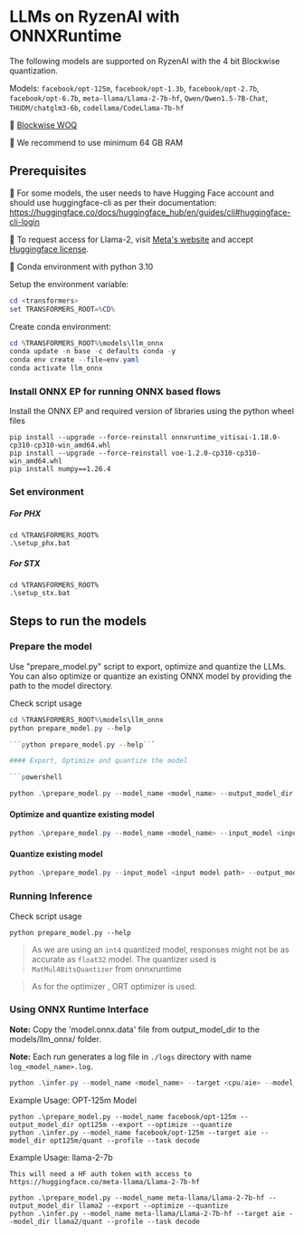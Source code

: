 # LLMs on RyzenAI with ONNXRuntime

The following models are supported on RyzenAI with the 4 bit Blockwise quantization.

Models: `facebook/opt-125m`, `facebook/opt-1.3b`, `facebook/opt-2.7b`, `facebook/opt-6.7b`, `meta-llama/Llama-2-7b-hf`, `Qwen/Qwen1.5-7B-Chat`, `THUDM/chatglm3-6b`, `codellama/CodeLlama-7b-hf`

:pushpin: [Blockwise WOQ](https://github.com/microsoft/onnxruntime/blob/main/onnxruntime/python/tools/quantization/matmul_4bits_quantizer.py)

:pushpin: We recommend to use minimum 64 GB RAM
## Prerequisites

:pushpin: For some models, the user needs to have Hugging Face account and should use huggingface-cli as per their documentation: https://huggingface.co/docs/huggingface_hub/en/guides/cli#huggingface-cli-login

:pushpin: To request access for Llama-2,
visit [Meta's website](https://ai.meta.com/resources/models-and-libraries/llama-downloads/)
and accept [Huggingface license](https://huggingface.co/meta-llama/Llama-2-7b-hf).

:pushpin: Conda environment with python 3.10

Setup the environment variable:
```powershell
cd <transformers>
set TRANSFORMERS_ROOT=%CD%
```

Create conda environment:
```powershell
cd %TRANSFORMERS_ROOT%\models\llm_onnx
conda update -n base -c defaults conda -y
conda env create --file=env.yaml
conda activate llm_onnx
```

### Install ONNX EP for running ONNX based flows

Install the ONNX EP and required version of libraries using the python wheel files 

```
pip install --upgrade --force-reinstall onnxruntime_vitisai-1.18.0-cp310-cp310-win_amd64.whl
pip install --upgrade --force-reinstall voe-1.2.0-cp310-cp310-win_amd64.whl
pip install numpy==1.26.4
```

### Set environment


##### For PHX
```
cd %TRANSFORMERS_ROOT%
.\setup_phx.bat
```

##### For STX
```
cd %TRANSFORMERS_ROOT%
.\setup_stx.bat
```

## Steps to run the models

### Prepare the model

Use "prepare_model.py" script to export, optimize and quantize the LLMs. You can also optimize or quantize an existing ONNX model by providing the path to the model directory.

Check script usage

```powershell
cd %TRANSFORMERS_ROOT%\models\llm_onnx
python prepare_model.py --help

```python prepare_model.py --help```

#### Export, Optimize and quantize the model

```powershell

python .\prepare_model.py --model_name <model_name> --output_model_dir <output directory> --export --optimize --quantize
```
#### Optimize and quantize existing model

```powershell
python .\prepare_model.py --model_name <model_name> --input_model <input model path> --output_model_dir <output directory> --optimize --quantize
```

#### Quantize existing model

```powershell
python .\prepare_model.py --input_model <input model path> --output_model_dir <output directory> --quantize
```

### Running Inference

Check script usage

```python prepare_model.py --help```

> As we are using an `int4` quantized model, responses might not be as accurate
as `float32` model. The quantizer used is `MatMul4BitsQuantizer` from onnxruntime

 > As for the optimizer , ORT optimizer is used.
### Using ONNX Runtime Interface
 
**Note:** Copy the 'model.onnx.data' file from output_model_dir to the models/llm_onnx/ folder.

**Note:** Each run generates a log file in `./logs` directory with name `log_<model_name>.log`.
```powershell
python .\infer.py --model_name <model_name> --target <cpu/aie> --model_dir <input model directory> --profile --task decode
```

Example Usage: OPT-125m Model
```
python .\prepare_model.py --model_name facebook/opt-125m --output_model_dir opt125m --export --optimize --quantize
python .\infer.py --model_name facebook/opt-125m --target aie --model_dir opt125m/quant --profile --task decode
```

Example Usage: llama-2-7b
```
This will need a HF auth token with access to https://huggingface.co/meta-llama/Llama-2-7b-hf

python .\prepare_model.py --model_name meta-llama/Llama-2-7b-hf --output_model_dir llama2 --export --optimize --quantize
python .\infer.py --model_name meta-llama/Llama-2-7b-hf --target aie --model_dir llama2/quant --profile --task decode
```
